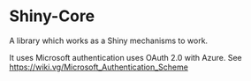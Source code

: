 # Shiny-Core

A library which works as a Shiny mechanisms to work.

It uses Microsoft authentication uses OAuth 2.0 with Azure. See <https://wiki.vg/Microsoft_Authentication_Scheme>
